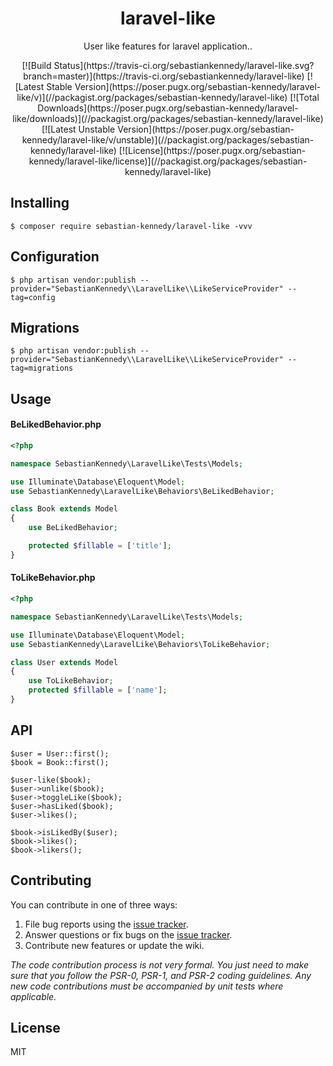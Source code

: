 <h1 align="center"> laravel-like </h1>

<p align="center"> User like features for laravel application..</p>

<p align="center">
[![Build Status](https://travis-ci.org/sebastiankennedy/laravel-like.svg?branch=master)](https://travis-ci.org/sebastiankennedy/laravel-like)
[![Latest Stable Version](https://poser.pugx.org/sebastian-kennedy/laravel-like/v)](//packagist.org/packages/sebastian-kennedy/laravel-like) 
[![Total Downloads](https://poser.pugx.org/sebastian-kennedy/laravel-like/downloads)](//packagist.org/packages/sebastian-kennedy/laravel-like) 
[![Latest Unstable Version](https://poser.pugx.org/sebastian-kennedy/laravel-like/v/unstable)](//packagist.org/packages/sebastian-kennedy/laravel-like) 
[![License](https://poser.pugx.org/sebastian-kennedy/laravel-like/license)](//packagist.org/packages/sebastian-kennedy/laravel-like)
</p>

## Installing

```shell
$ composer require sebastian-kennedy/laravel-like -vvv
```

## Configuration

```shell
$ php artisan vendor:publish --provider="SebastianKennedy\\LaravelLike\\LikeServiceProvider" --tag=config
```

## Migrations

```shell
$ php artisan vendor:publish --provider="SebastianKennedy\\LaravelLike\\LikeServiceProvider" --tag=migrations
```

## Usage

#### BeLikedBehavior.php
```php
<?php

namespace SebastianKennedy\LaravelLike\Tests\Models;

use Illuminate\Database\Eloquent\Model;
use SebastianKennedy\LaravelLike\Behaviors\BeLikedBehavior;

class Book extends Model
{
    use BeLikedBehavior;

    protected $fillable = ['title'];
}
```

#### ToLikeBehavior.php
```php
<?php

namespace SebastianKennedy\LaravelLike\Tests\Models;

use Illuminate\Database\Eloquent\Model;
use SebastianKennedy\LaravelLike\Behaviors\ToLikeBehavior;

class User extends Model
{
    use ToLikeBehavior;
    protected $fillable = ['name'];
}
```

## API
```
$user = User::first();
$book = Book::first();

$user-like($book);
$user->unlike($book);
$user->toggleLike($book);
$user->hasLiked($book);
$user->likes();

$book->isLikedBy($user);
$book->likes();
$book->likers();
```

## Contributing

You can contribute in one of three ways:

1. File bug reports using the [issue tracker](https://github.com/sebastian-kennedy/laravel-like/issues).
2. Answer questions or fix bugs on the [issue tracker](https://github.com/sebastian-kennedy/laravel-like/issues).
3. Contribute new features or update the wiki.

_The code contribution process is not very formal. You just need to make sure that you follow the PSR-0, PSR-1, and PSR-2 coding guidelines. Any new code contributions must be accompanied by unit tests where applicable._

## License

MIT